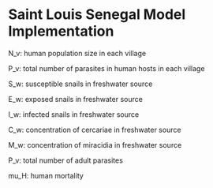 # Saint Louis Senegal Model Implementation
N_v: human population size in each village

P_v: total number of parasites in human hosts in each village

S_w: susceptible snails in freshwater source

E_w: exposed snails in freshwater source

I_w: infected snails in freshwater source

C_w: concentration of cercariae in freshwater source

M_w: concentration of miracidia in freshwater source

P_v: total number of adult parasites 

mu_H: human mortality
